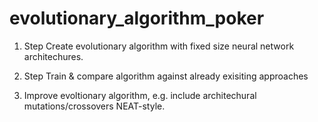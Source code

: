 # evolutionary_algorithm_poker

1. Step
   Create evolutionary algorithm with fixed size neural network architechures.

2. Step
   Train & compare algorithm against already exisiting approaches

3. Improve evoltionary algorithm, e.g. include architechural mutations/crossovers NEAT-style.
